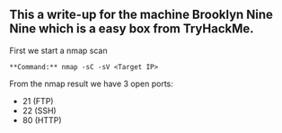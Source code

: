 ## This a write-up for the machine Brooklyn Nine Nine which is a easy box from TryHackMe.
First we start a nmap scan
```
**Command:** nmap -sC -sV <Target IP>
```
From the nmap result we have 3 open ports:
 - 21 (FTP)
 - 22 (SSH)
 - 80 (HTTP)
